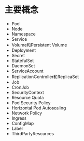 # 主要概念

- Pod
- Node
- Namespace
- Service
- Volume和Persistent Volume
- Deployment
- Secret
- StatefulSet
- DaemonSet
- ServiceAccount
- ReplicationController和ReplicaSet
- Job
- CronJob
- SecurityContext
- Resource Quota
- Pod Security Policy
- Horizontal Pod Autoscaling
- Network Policy
- Ingress
- ConfigMap
- Label
- ThirdPartyResources
